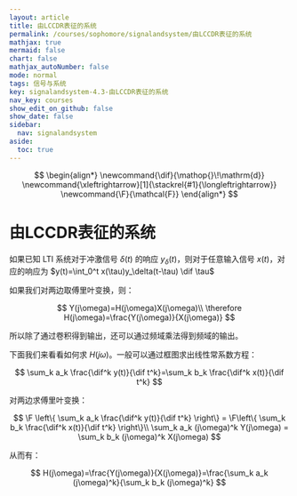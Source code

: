 ```yaml
---
layout: article
title: 由LCCDR表征的系统
permalink: /courses/sophomore/signalandsystem/由LCCDR表征的系统
mathjax: true
mermaid: false
chart: false
mathjax_autoNumber: false
mode: normal
tags: 信号与系统
key: signalandsystem-4.3-由LCCDR表征的系统
nav_key: courses
show_edit_on_github: false
show_date: false
sidebar:
  nav: signalandsystem
aside:
  toc: true
---
```


<!--more-->
$$
\begin{align*}
\newcommand{\dif}{\mathop{}\!\mathrm{d}}
\newcommand{\xleftrightarrow}[1]{\stackrel{#1}{\longleftrightarrow}}
\newcommand{\F}{\mathcal{F}}
\end{align*}
$$

# 由LCCDR表征的系统

如果已知 LTI 系统对于冲激信号 $\delta(t)$ 的响应 $y_\delta(t)$，则对于任意输入信号 $x(t)$，对应的响应为 $y(t)=\int_0^t x(\tau)y_\delta(t-\tau) \dif \tau$

如果我们对两边取傅里叶变换，则：

$$
Y(j\omega)=H(j\omega)X(j\omega)\\
\therefore H(j\omega)=\frac{Y(j\omega)}{X(j\omega)}
$$

所以除了通过卷积得到输出，还可以通过频域乘法得到频域的输出。

下面我们来看看如何求 $H(j\omega)$。一般可以通过框图求出线性常系数方程：

$$
\sum_k a_k \frac{\dif^k y(t)}{\dif t^k}=\sum_k b_k \frac{\dif^k x(t)}{\dif t^k}
$$

对两边求傅里叶变换：

$$
\F \left\{ \sum_k a_k \frac{\dif^k y(t)}{\dif t^k} \right\} = \F\left\{ \sum_k b_k \frac{\dif^k x(t)}{\dif t^k} \right\}\\
\sum_k a_k (j\omega)^k Y(j\omega) = \sum_k b_k (j\omega)^k X(j\omega)
$$

从而有：

$$
H(j\omega)=\frac{Y(j\omega)}{X(j\omega)}=\frac{\sum_k a_k (j\omega)^k}{\sum_k b_k (j\omega)^k}
$$